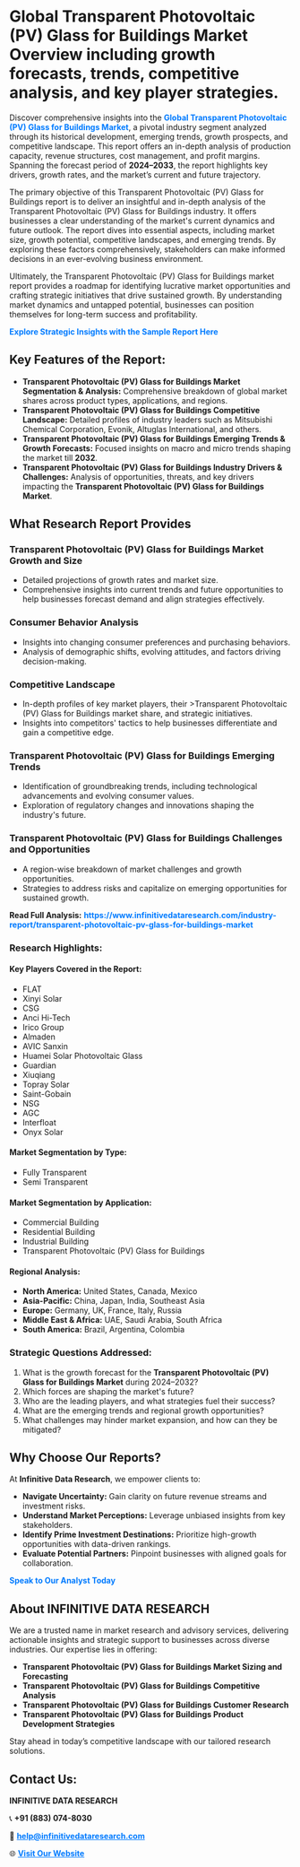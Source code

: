 <h1>Global Transparent Photovoltaic (PV) Glass for Buildings Market Overview including growth forecasts, trends, competitive analysis, and key player strategies.</h1>
<p>
Discover comprehensive insights into the 
<a href="https://www.infinitivedataresearch.com/industry-report/transparent-photovoltaic-pv-glass-for-buildings-market" rel="dofollow" style="color: #007BFF; text-decoration: none;"><strong>Global Transparent Photovoltaic (PV) Glass for Buildings Market</strong></a>, a pivotal industry segment analyzed through its historical development, emerging trends, growth prospects, and competitive landscape. This report offers an in-depth analysis of production capacity, revenue structures, cost management, and profit margins. Spanning the forecast period of <strong>2024–2033</strong>, the report highlights key drivers, growth rates, and the market’s current and future trajectory.
</p>
<p>
The primary objective of this Transparent Photovoltaic (PV) Glass for Buildings report is to deliver an insightful and in-depth analysis of the Transparent Photovoltaic (PV) Glass for Buildings industry. It offers businesses a clear understanding of the market's current dynamics and future outlook. The report dives into essential aspects, including market size, growth potential, competitive landscapes, and emerging trends. By exploring these factors comprehensively, stakeholders can make informed decisions in an ever-evolving business environment.
</p>
<p>
Ultimately, the Transparent Photovoltaic (PV) Glass for Buildings market report provides a roadmap for identifying lucrative market opportunities and crafting strategic initiatives that drive sustained growth. By understanding market dynamics and untapped potential, businesses can position themselves for long-term success and profitability.
</p>
<p>
<a href="https://www.infinitivedataresearch.com/request-sample/reportId=110814" style="color: #007BFF; text-decoration: none;"><strong>Explore Strategic Insights with the Sample Report Here</strong></a>
</p>

<h2>Key Features of the Report:</h2>
<ul>
<li><strong>Transparent Photovoltaic (PV) Glass for Buildings Market Segmentation & Analysis:</strong> Comprehensive breakdown of global market shares across product types, applications, and regions.</li>
<li><strong>Transparent Photovoltaic (PV) Glass for Buildings Competitive Landscape:</strong> Detailed profiles of industry leaders such as Mitsubishi Chemical Corporation, Evonik, Altuglas International, and others.</li>
<li><strong>Transparent Photovoltaic (PV) Glass for Buildings Emerging Trends & Growth Forecasts:</strong> Focused insights on macro and micro trends shaping the market till <strong>2032</strong>.</li>
<li><strong>Transparent Photovoltaic (PV) Glass for Buildings Industry Drivers & Challenges:</strong> Analysis of opportunities, threats, and key drivers impacting the <strong>Transparent Photovoltaic (PV) Glass for Buildings Market</strong>.</li>
</ul>

<h2>What Research Report Provides</h2>
<h3>Transparent Photovoltaic (PV) Glass for Buildings Market Growth and Size</h3>
<ul>
<li>Detailed projections of growth rates and market size.</li>
<li>Comprehensive insights into current trends and future opportunities to help businesses forecast demand and align strategies effectively.</li>
</ul>

<h3>Consumer Behavior Analysis</h3>
<ul>
<li>Insights into changing consumer preferences and purchasing behaviors.</li>
<li>Analysis of demographic shifts, evolving attitudes, and factors driving decision-making.</li>
</ul>

<h3>Competitive Landscape</h3>
<ul>
<li>In-depth profiles of key market players, their >Transparent Photovoltaic (PV) Glass for Buildings market share, and strategic initiatives.</li>
<li>Insights into competitors' tactics to help businesses differentiate and gain a competitive edge.</li>
</ul>

<h3>Transparent Photovoltaic (PV) Glass for Buildings Emerging Trends</h3>
<ul>
<li>Identification of groundbreaking trends, including technological advancements and evolving consumer values.</li>
<li>Exploration of regulatory changes and innovations shaping the industry's future.</li>
</ul>

<h3>Transparent Photovoltaic (PV) Glass for Buildings Challenges and Opportunities</h3>
<ul>
<li>A region-wise breakdown of market challenges and growth opportunities.</li>
<li>Strategies to address risks and capitalize on emerging opportunities for sustained growth.</li>
</ul>
<p><strong>Read Full Analysis:</strong> <a href="https://www.infinitivedataresearch.com/industry-report/transparent-photovoltaic-pv-glass-for-buildings-market" rel="dofollow" style="color: #007BFF; text-decoration: none;"><strong>https://www.infinitivedataresearch.com/industry-report/transparent-photovoltaic-pv-glass-for-buildings-market</strong></a></p>
<h3>Research Highlights:</h3>
<h4>Key Players Covered in the Report:</h4>
<ul><li>FLAT</li><li>Xinyi Solar</li><li>CSG</li><li>Anci Hi-Tech</li><li>Irico Group</li><li>Almaden</li><li>AVIC Sanxin</li><li>Huamei Solar Photovoltaic Glass</li><li>Guardian</li><li>Xiuqiang</li><li>Topray Solar</li><li>Saint-Gobain</li><li>NSG</li><li>AGC</li><li>Interfloat</li><li>Onyx Solar</li></ul>
<h4>Market Segmentation by Type:</h4>
<ul><li>Fully Transparent</li><li>Semi Transparent</li></ul>
<h4>Market Segmentation by Application:</h4>
<ul><li>Commercial Building</li><li>Residential Building</li><li>Industrial Building</li><li>Transparent Photovoltaic (PV) Glass for Buildings</li></ul>

<h4>Regional Analysis:</h4>
<ul>
<li><strong>North America:</strong> United States, Canada, Mexico</li>
<li><strong>Asia-Pacific:</strong> China, Japan, India, Southeast Asia</li>
<li><strong>Europe:</strong> Germany, UK, France, Italy, Russia</li>
<li><strong>Middle East & Africa:</strong> UAE, Saudi Arabia, South Africa</li>
<li><strong>South America:</strong> Brazil, Argentina, Colombia</li>
</ul>

<h3>Strategic Questions Addressed:</h3>
<ol>
<li>What is the growth forecast for the <strong>Transparent Photovoltaic (PV) Glass for Buildings Market</strong> during 2024–2032?</li>
<li>Which forces are shaping the market's future?</li>
<li>Who are the leading players, and what strategies fuel their success?</li>
<li>What are the emerging trends and regional growth opportunities?</li>
<li>What challenges may hinder market expansion, and how can they be mitigated?</li>
</ol>

<h2>Why Choose Our Reports?</h2>
<p>At <strong>Infinitive Data Research</strong>, we empower clients to:</p>
<ul>
<li><strong>Navigate Uncertainty:</strong> Gain clarity on future revenue streams and investment risks.</li>
<li><strong>Understand Market Perceptions:</strong> Leverage unbiased insights from key stakeholders.</li>
<li><strong>Identify Prime Investment Destinations:</strong> Prioritize high-growth opportunities with data-driven rankings.</li>
<li><strong>Evaluate Potential Partners:</strong> Pinpoint businesses with aligned goals for collaboration.</li>
</ul>
<p><a href="https://www.infinitivedataresearch.com/industry-report/transparent-photovoltaic-pv-glass-for-buildings-market" rel="dofollow" style="color: #007BFF; text-decoration: none;"><strong>Speak to Our Analyst Today</strong></a></p>

<h2>About INFINITIVE DATA RESEARCH</h2>
<p>We are a trusted name in market research and advisory services, delivering actionable insights and strategic support to businesses across diverse industries. Our expertise lies in offering:</p>
<ul>
<li><strong>Transparent Photovoltaic (PV) Glass for Buildings Market Sizing and Forecasting</strong></li>
<li><strong>Transparent Photovoltaic (PV) Glass for Buildings Competitive Analysis</strong></li>
<li><strong>Transparent Photovoltaic (PV) Glass for Buildings Customer Research</strong></li>
<li><strong>Transparent Photovoltaic (PV) Glass for Buildings Product Development Strategies</strong></li>
</ul>
<p>Stay ahead in today’s competitive landscape with our tailored research solutions.</p>

<h2>Contact Us:</h2>
<p><strong>INFINITIVE DATA RESEARCH</strong></p>
<p>📞 <strong>+91 (883) 074-8030</strong></p>
<p>📧 <strong><a href="mailto:help@infinitivedataresearch.com" style="color: #007BFF;">help@infinitivedataresearch.com</a></strong></p>
<p>🌐 <strong><a href="https://www.infinitivedataresearch.com" rel="dofollow" style="color: #007BFF;">Visit Our Website</a></strong></p>